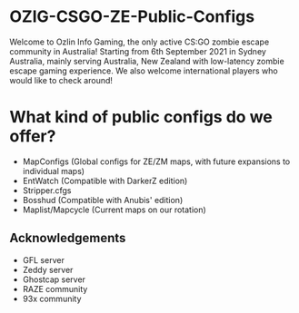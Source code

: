 # OZIG-CSGO-ZE-Public-Configs
Welcome to Ozlin Info Gaming, the only active CS:GO zombie escape community in Australia!
Starting from 6th September 2021 in Sydney Australia, mainly serving Australia, New Zealand with low-latency zombie escape gaming experience. We also welcome international players who would like to check around!


# What kind of public configs do we offer?
* MapConfigs (Global configs for ZE/ZM maps, with future expansions to individual maps)
* EntWatch (Compatible with DarkerZ edition)
* Stripper.cfgs
* Bosshud (Compatible with Anubis' edition)
* Maplist/Mapcycle (Current maps on our rotation)


## Acknowledgements
* GFL server
* Zeddy server
* Ghostcap server
* RAZE community
* 93x community
